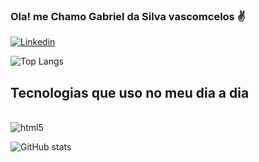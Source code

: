 ### Ola! me Chamo Gabriel da Silva vascomcelos ✌️

[![Linkedin](https://img.shields.io/badge/LinkedIn-0077B5?style=for-the-badge&logo=linkedin&logoColor=white)](https://www.linkedin.com/in/gabriel-da-silva-vasconcelos-b551b51b6/)

![Top Langs](https://github-readme-stats.vercel.app/api/top-langs/?username=GutsCarioka&layout=compact)


## Tecnologias que uso no meu dia a dia 

<div style="display inline_block"><br/>
  <img aling="center" alt=html5 src="https://img.shields.io/badge/HTML-239120?style=for-the-badge&logo=html5&logoColor=white" />

</div>

![GitHub stats](https://github-readme-stats.vercel.app/api?username=GutsCarioka&hide=contribs,prs)
